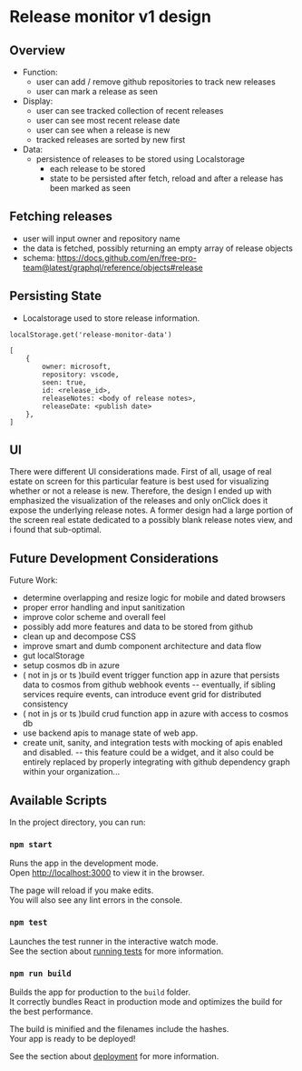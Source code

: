 # Release monitor v1 design

## Overview
- Function:
  - user can add / remove github repositories to track new releases
  - user can mark a release as seen
- Display:
  - user can see tracked collection of recent releases
  - user can see most recent release date
  - user can see when a release is new
  - tracked releases are sorted by new first
- Data:
  - persistence of releases to be stored using Localstorage
    - each release to be stored
    - state to be persisted after fetch, reload and after a release has been marked as seen


## Fetching releases
- user will input owner and repository name
- the data is fetched, possibly returning an empty array of release objects
- schema: https://docs.github.com/en/free-pro-team@latest/graphql/reference/objects#release

## Persisting State
- Localstorage used to store release information.  

```
localStorage.get('release-monitor-data')
```
```
[
    {
        owner: microsoft,
        repository: vscode,
        seen: true,
        id: <release_id>,
        releaseNotes: <body of release notes>,
        releaseDate: <publish date>
    },
]
```

## UI
There were different UI considerations made.  First of all, usage of real estate on screen for this particular feature is best used for visualizing whether or not a release is new.  Therefore, the design I ended up with emphasized the visualization of the releases and only onClick does it expose the underlying release notes.  A former design had a large portion of the screen real estate dedicated to a possibly blank release notes view, and i found that sub-optimal.

## Future Development Considerations
Future Work:
- determine overlapping and resize logic for mobile and dated browsers
- proper error handling and input sanitization
- improve color scheme and overall feel
- possibly add more features and data to be stored from github
- clean up and decompose CSS
- improve smart and dumb component architecture and data flow
- gut localStorage
- setup cosmos db in azure
- ( not in js or ts )build event trigger function app in azure that persists data to cosmos from github webhook events
-- eventually, if sibling services require events, can introduce event grid for distributed consistency
- ( not in js or ts )build crud function app in azure with access to cosmos db
- use backend apis to manage state of web app.
- create unit, sanity, and integration tests with mocking of apis enabled and disabled.
-- this feature could be a widget, and it also could be entirely replaced by properly integrating with github dependency graph within your organization...



## Available Scripts

In the project directory, you can run: 

### `npm start`

Runs the app in the development mode.\
Open [http://localhost:3000](http://localhost:3000) to view it in the browser.

The page will reload if you make edits.\
You will also see any lint errors in the console.

### `npm test`

Launches the test runner in the interactive watch mode.\
See the section about [running tests](https://facebook.github.io/create-react-app/docs/running-tests) for more information.

### `npm run build`

Builds the app for production to the `build` folder.\
It correctly bundles React in production mode and optimizes the build for the best performance.

The build is minified and the filenames include the hashes.\
Your app is ready to be deployed!

See the section about [deployment](https://facebook.github.io/create-react-app/docs/deployment) for more information.

